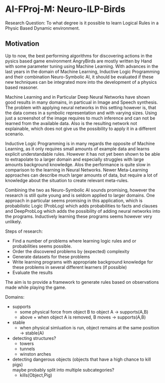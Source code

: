 # AI-FProj-M: Neuro-ILP-Birds

Research Question: To what degree is it possible to learn Logical Rules in a Physic Based Dynamic environment.

## Motivation

Up to now, the best performing algorithms for discovering actions in the pysics based game environment AngryBirds are mostly written by Hand with some parameter tuning using Machine Learning.
With advances in the last years in the domain of Machine Learning, Inductive Logic Programming and their combination Neuro-Symbolic AI, it should be evaluated if these new techniques can be integrated more into the development of a physics based reasoner.

Machine Learning and in Particular Deep Neural Networks have shown good results in many domains, in particual in Image and Speech synthesis.
The problem with applying neural networks in this setting however is, that the data comes in a symbolic representation and with varying sizes.
Using just a screenshot of the image requires to much inference and can not be learned from the available data.
Also is the resulting network not explainable, which does not give us the possibility to apply it in a different scenario.

Inductive Logic Programming is in many regards the opposite of Machine Learning, as it only requires small amounts of example data and learns explicit understandable rules.
However it has not yet been shown to be able to extrapolate to a larger domain and especially struggles with large amounts background knowledge. Alos the performance is quite slow in comparison to the learning in Neural Networks.
Newer Meta-Learning approaches can describe much larger amounts of data, but require a lot of knowledge about the situation to create relevant meta-rules.

Combining the two as Neuro-Symbolic AI sounds promising, however the research is still quite young and is seldom applied to larger domains.
One approach in particular seems promising in this application, which is probabilistic Logic (ProbLog) which adds probabilities to facts and clauses and DeepProbLog which adds the possibility of adding neural networks into the programs. Inductively learning these programs seems however very unlikely.

Steps of research:

- Find a number of problems where learning logic rules and or probabilities seems possible.
- Order the discovered problems by (expected) complexity
- Generate datasets for these problems
- Write learning programs with appropriate background knowledge for these problems in several different learners (if possible)
- Evaluate the results

The aim is to provide a framework to generate rules based on observations made while playing the game.

Domains:
- supports
  - some physical force from object B to object A -> supports(A,B)
  - above + when object A is removed, B moves -> supports(A,B)
- stable
  - when physical simluation is run, object remains at the same position -> stable(A)
- detecting structures?
  - towers
  - tunnels
  - winston arches
- detecting dangerous objects (objects that have a high chance to kill pigs) \
  maybe probably split into multiple subcategories?
  - kills(Object,Pig)